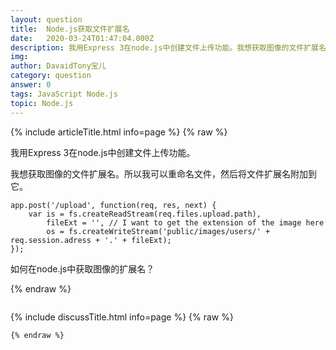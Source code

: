 ```yaml
---
layout: question
title:  Node.js获取文件扩展名
date:   2020-03-24T01:47:04.000Z
description: 我用Express 3在node.js中创建文件上传功能。我想获取图像的文件扩展名。所以我可以重命名文件，然后将文件扩展名附加到它。app.pos...
img: 
author: DavaidTony宝儿
category: question
answer: 0
tags: JavaScript Node.js
topic: Node.js
---
```

<div class="article-root">
  <div class="article">
    {% include articleTitle.html info=page %}
    {% raw %}
    <div class="article-content"><p><font style="vertical-align: inherit;"><font style="vertical-align: inherit;">我用Express 3在node.js中创建文件上传功能。</font></font></p>

<p><font style="vertical-align: inherit;"><font style="vertical-align: inherit;">我想获取图像的文件扩展名。</font><font style="vertical-align: inherit;">所以我可以重命名文件，然后将文件扩展名附加到它。</font></font></p>

<pre><code>app.post('/upload', function(req, res, next) {<font></font>
    var is = fs.createReadStream(req.files.upload.path),<font></font>
        fileExt = '', // I want to get the extension of the image here<font></font>
        os = fs.createWriteStream('public/images/users/' + req.session.adress + '.' + fileExt);<font></font>
});<font></font>
</code></pre>

<p><font style="vertical-align: inherit;"><font style="vertical-align: inherit;">如何在node.js中获取图像的扩展名？</font></font></p></div>
    {% endraw %}
  </div>
  <p style="height: 0;width:0;overflow: hidden;"> 第3174篇《Node.js获取文件扩展名》来自Winter(https://github.com/aiyld/aiyld.github.io)的站点</p>
  <div class="discuss-wrapper">
    {% include discussTitle.html info=page %}
    {% raw %}
    
    {% endraw %}
  </div>
<div>
